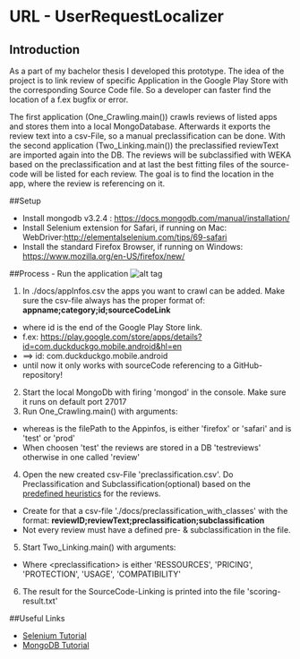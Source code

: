 # URL - UserRequestLocalizer

## Introduction
As a part of my bachelor thesis I developed this prototype. The idea of the project is to link review of specific Application in the Google Play Store with the corresponding Source Code file. So a developer can faster find the location of a f.ex bugfix or error.

The first application (One_Crawling.main()) crawls reviews of listed apps and stores them into a local MongoDatabase. Afterwards it exports the review text into a csv-File, so a manual preclassification can be done. 
With the second application (Two_Linking.main()) the preclassified reviewText are imported again into the DB. The reviews will be subclassified with WEKA based on the preclassification and at last the best fitting files of the source-code will be listed for each review. The goal is to find the location in the app, where the review is referencing on it.

##Setup
- Install mongodb v3.2.4 : https://docs.mongodb.com/manual/installation/
- Install Selenium extension for Safari, if running on Mac: WebDriver:http://elementalselenium.com/tips/69-safari
- Install the standard Firefox Browser, if running on Windows: https://www.mozilla.org/en-US/firefox/new/

##Process - Run the application
![alt tag](https://github.com/anschau1992/UserRequestLocalizer/blob/developer/ba_URL_process_app.png)

1. In ./docs/appInfos.csv the apps you want to crawl can be added. Make sure the csv-file always has the proper format of:  **appname;category;id;sourceCodeLink**
  - where id is the end of the Google Play Store link.
  - f.ex:  https://play.google.com/store/apps/details?id=com.duckduckgo.mobile.android&hl=en
  - ==> id: com.duckduckgo.mobile.android
  - until now it only works with sourceCode referencing to a GitHub-repository!
2. Start the local MongoDb with firing 'mongod' in the console. Make sure it runs on default port 27017
3. Run One_Crawling.main() with arguments:  **<csvPath> <browser> <mode>**
  - whereas <csvPath> is the filePath to the Appinfos, <browser> is either 'firefox' or 'safari' and <moded> is 'test' or 'prod'
  - When choosen 'test' the reviews are stored in a DB 'testreviews' otherwise in one called 'review'
4. Open the new created csv-File 'preclassification.csv'. Do Preclassification and Subclassification(optional) based on the [predefined heuristics](https://github.com/anschau1992/UserRequestLocalizer/blob/developer/docs/preclassification_heuristics.pdf) for the reviews.
  - Create for that a csv-file './docs/preclassification_with_classes' with the format:  **reviewID;reviewText;preclassification;subclassification**
  - Not every review must have a defined pre- & subclassification in the file.
5. Start Two_Linking.main() with arguments:**<preclassification> <mode>**
  - Where \<preclassification\> is either 'RESSOURCES', 'PRICING', 'PROTECTION', 'USAGE', 'COMPATIBILITY'
6. The result for the SourceCode-Linking is printed into the file 'scoring-result.txt' 
  

##Useful Links
- [Selenium Tutorial](http://www.tutorialspoint.com/selenium/)
- [MongoDB Tutorial](http://www.tutorialspoint.com/mongodb/)
